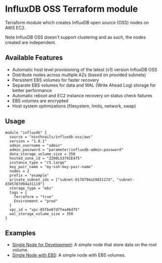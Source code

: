 # InfluxDB OSS Terraform module

Terraform module which creates InfluxDB open source (OSS) nodes on AWS EC2.

Note InfluxDB OSS doesn't support clustering and as such, the nodes created are independent.

## Available Features
* Automatic host level provisioning of the latest (v1) version InfluxDB OSS
* Distribute nodes across multiple AZs (based on provided subnets)
* Persistent EBS volumes for faster recovery
* Separate EBS volumes for data and WAL (Write Ahead Log) storage for better performance
* Automatic reboot and EC2 instance recovery on status check failures
* EBS volumes are encrypted
* Host system optimizations (filesystem, limits, network, swap)

## Usage
```hcl
module "influxdb" {
  source = "ninthnails/influxdb-oss/aws"
  version = "1.0.1"
  admin_username = "admin"
  admin_password = "parameter/influxdb-admin-password"
  data_storage_volume_size = 350
  hosted_zone_id = "Z200LS379IE475"
  instance_type = "r5.large"
  key_pair_name = "my-ssh-key-pair-name"
  nodes = 2
  prefix = "example"
  private_subnet_ids = ["subnet-0178794a1983117d", "subnet-d345787d94a31119"]
  storage_type = "ebs"
  tags = {
    Terraform = "true"
    Environment = "prod"
  }
  vpc_id = "vpc-05fbe87d7fea46d75"
  wal_storage_volume_size = 350
}
```

## Examples
* [Single Node for Development](examples/single-dev): A simple node that store data on the root volume.
* [Single Node with EBS](examples/single-ebs): A simple node with EBS volumes.
 
